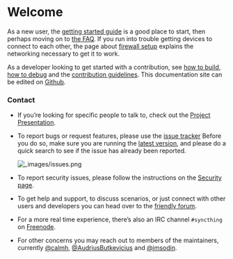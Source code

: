 # Welcome

As a new user, the [getting started guide](intro/getting-started.md) is a good place to start, then perhaps moving on to [the FAQ](https://docs.syncthing.net/users/faq.html#faq). If you run into trouble getting devices to connect to each other, the page about [firewall setup](https://docs.syncthing.net/users/firewall.html#firewall-setup) explains the networking necessary to get it to work.

As a developer looking to get started with a contribution, see [how to build](https://docs.syncthing.net/dev/building.html#building), [how to debug](https://docs.syncthing.net/dev/debugging.html#debugging) and the [contribution guidelines](https://github.com/syncthing/syncthing/blob/master/CONTRIBUTING.md). This documentation site can be edited on [Github](https://github.com/syncthing/docs).

### Contact

* If you’re looking for specific people to talk to, check out the [Project Presentation](intro/project-presentation.md).
* To report bugs or request features, please use the [issue tracker](https://github.com/syncthing/syncthing/issues) Before you do so, make sure you are running the [latest version](https://github.com/syncthing/syncthing/releases/latest), and please do a quick search to see if the issue has already been reported.

  ![\_images/issues.png](https://docs.syncthing.net/_images/issues.png)

* To report security issues, please follow the instructions on the [Security page](https://syncthing.net/security.html).
* To get help and support, to discuss scenarios, or just connect with other users and developers you can head over to the [friendly forum](https://forum.syncthing.net/).
* For a more real time experience, there’s also an IRC channel `#syncthing` on [Freenode](https://freenode.net/).
* For other concerns you may reach out to members of the maintainers, currently [@calmh](https://github.com/calmh), [@AudriusButkevicius](https://github.com/AudriusButkevicius) and [@imsodin](https://github.com/imsodin).

